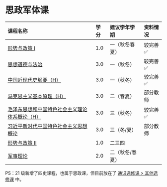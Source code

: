 # 思政军体课

<style>
.md-typeset table:not([class]) th {
    min-width: 1em;
}
</style>

<div style="text-align: center" markdown="1">

|课程名称|学分|建议学年学期|资料情况|
|:--|:--|:--|:--|
|[形势与政策 Ⅰ](situation_policy1/)|1.0|一（秋冬春夏）|较完善✅|
|[思想道德与法治](morality_law/)|3.0|一（秋冬）|较完善✅|
|[中国近现代史纲要（H）](modern_history/)|3.0|一（秋冬）|较完善✅|
|[马克思主义基本原理（H）](marxism_basic/)|3.0|二（春夏）|部分教师|
|[毛泽东思想和中国特色社会主义理论体系概论（H）](mao_thought/)|3.0|三（秋冬）|较完善✅|
|[习近平新时代中国特色社会主义思想概论](xi_thought/)|3.0|三（冬/夏）|部分教师|
|[形势与政策 Ⅱ](situation_policy2/)|1.0|二三四||
|[军事理论](military_theory/)|2.0|二（秋冬/春夏）||

</div>

PS：21 级新增了四史课程，也属于思政课，但目前放在了 [通识选修课 > 其他选修课](../general/others/) 中。